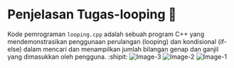 # Penjelasan Tugas-looping :monocle_face:

Kode pemrograman ```looping.cpp``` adalah sebuah program C++ yang mendemonstrasikan penggunaan perulangan (looping) dan kondisional (if-else) dalam mencari dan menampilkan jumlah bilangan genap dan ganjil yang dimasukkan oleh pengguna. :shipit:
![Image-3](https://github.com/user-attachments/assets/85d4d15a-f413-4971-80f4-55c41db87f86)
![Image-2](https://github.com/user-attachments/assets/3b96a795-c4f7-4686-9cb2-dd83cdc5f860)
![Image-1](https://github.com/user-attachments/assets/e954716b-3c1c-4649-8729-08c798ccd908)
